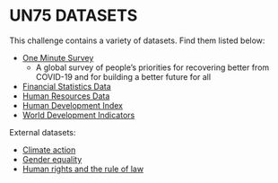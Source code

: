 # UN75 DATASETS

This challenge contains a variety of datasets. Find them listed below:

- [One Minute Survey](One%20Minute%20Survey)
  - A global survey of people’s priorities for recovering better from COVID-19 and for building a better future for all
- [Financial Statistics Data](Financial%20Statistics%20Data)
- [Human Resources Data](Human%20Resources%20Data)
- [Human Development Index](../Multipurpose%20Datasets/Human%20Development%20Index)
- [World Development Indicators](../Multipurpose%20Datasets/World%20Development%20Indicators)

External datasets:

- [Climate action](https://open.unep.org/)
- [Gender equality](https://data.unwomen.org/)
- [Human rights and the rule of law](https://data.humdata.org/dataset)
